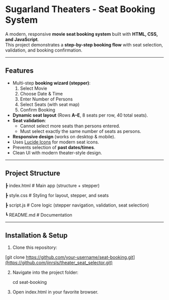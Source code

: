 # Sugarland Theaters - Seat Booking System

A modern, responsive **movie seat booking system** built with **HTML, CSS, and JavaScript**.  
This project demonstrates a **step-by-step booking flow** with seat selection, validation, and booking confirmation.

---

## Features
- Multi-step **booking wizard (stepper)**:
  1. Select Movie
  2. Choose Date & Time
  3. Enter Number of Persons
  4. Select Seats (with seat map)
  5. Confirm Booking
- **Dynamic seat layout** (Rows **A–E**, 8 seats per row, 40 total seats).
- **Seat validation**:
  - Cannot select more seats than persons entered.
  - Must select exactly the same number of seats as persons.
- **Responsive design** (works on desktop & mobile).
- Uses [Lucide Icons](https://lucide.dev/) for modern seat icons.
- Prevents selection of **past dates/times**.
- Clean UI with modern theater-style design.

---

## Project Structure
┣ index.html # Main app (structure + stepper)

┣ style.css # Styling for layout, stepper, and seats

┣ script.js # Core logic (stepper navigation, validation, seat selection)

┗ README.md # Documentation

---

## Installation & Setup
1. Clone this repository:
   
  [git clone https://github.com/your-username/seat-booking.git](https://github.com/jinrsls/theater_seat_selector.git)

   
2. Navigate into the project folder:

   cd seat-booking

3. Open index.html in your favorite browser.


